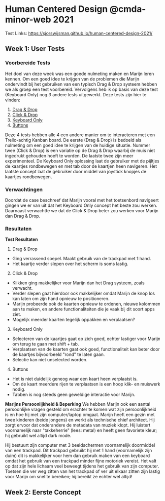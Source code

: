 # Human Centered Design @cmda-minor-web 2021
Test Links: https://sjorswijsman.github.io/human-centered-design-2021/

## Week 1: User Tests
### Voorbereide Tests
Het doel van deze week was een goede nulmeting maken en Marijn leren kennen. Om een goed idee te krijgen van de problemen die Marijn ondervindt bij het gebruiken van een typisch Drag & Drop systeem hebben we als groep een test voorbereid. Vervolgens heb ik op basis van deze test (Keyboard Only) nog 3 andere tests uitgewerkt. Deze tests zijn hier te vinden:

1. [Drag & Drop](https://sjorswijsman.github.io/human-centered-design-2021/week-1/drag-and-drop/)
2. [Click & Drop](https://sjorswijsman.github.io/human-centered-design-2021/week-1/click-and-drop/)
3. [Keyboard Only](https://sjorswijsman.github.io/human-centered-design-2021/week-1/keyboard-only/)
4. [Buttons](https://sjorswijsman.github.io/human-centered-design-2021/week-1/button-move/)  

Deze 4 tests hebben alle 4 een andere manier om te interacteren met een Trello-achtig Kanban board. De eerste (Drag & Drop) is bedoeld als nulmeting om een goed idee te krijgen van de huidige situatie. Nummer twee (Click & Drop) is een variatie op de Drag & Drop waarbij de muis niet ingedrukt gehouden hoeft te worden. De laatste twee zijn meer experimenteel. De Keyboard Only oplossing laat de gebruiker met de pijltjes de kaartjes rondbewegen en met tab door de kaartjen heen navigeren. Het laatste concept laat de gebruiker door middel van joystick knopjes de kaartjes rondbewegen.

### Verwachtingen
Doordat de case beschreef dat Marijn vooral met het toetsenbord navigeert gingen we er van uit dat het Keyboard Only concept het beste zou werken. Daarnaast verwachtte we dat de Click & Drop beter zou werken voor Marijn dan Drag & Drop.

### Resultaten
**Test Resultaten**
1. Drag & Drop
  - Ging verrassend soepel. Maakt gebruik van de trackpad met 1 hand.
  - Het kaartje verder slepen over het scherm is soms lastig.
2. Click & Drop
  - Klikken ging makkelijker voor Marijn dan het Drag systeem, zoals verwacht.
  - Verder slepen gaat hierdoor ook makkelijker omdat Marijn de knop los kan laten om zijn hand opnieuw te positioneren.
  - Marijn probeerde ook de kaarten opnieuw te ordenen, nieuwe kolommen aan te maken, en andere functionaliteiten die je vaak bij dit soort apps ziet.
  - Mogelijk meerder kaarten tegelijk oppakken en verplaatsen?
3. Keyboard Only
  - Selecteren van de kaartjes gaat op zich goed, echter lastiger voor Marijn om terug te gaan met shift + tab.
  - Verplaatsen van de kaarten gaat ook goed, functionaliteit kan beter door de kaartjes bijvoorbeeld "rond" te laten gaan.
  - Selectie kan niet unselected worden.
4. Buttons
  - Het is niet duidelijk geneog waar een kaart heen verplaatst is.
  - Om de kaart meerdere rijen te verplaatsen is een hoop klik- en muiswerk nodig.
  - Tabben is nog steeds geen geweldige interactie voor Marijn.

**Marijns Persoonlijkheid & Beperking**
We hebben Marijn ook een aantal persoonlijke vragen gesteld om erachter te komen wat zijn persoonlijkheid is en hoe hij met zijn computer/laptop omgaat. Marijn heeft een gezin met twee kinderen (beide jongens) en werkt als technische chief architect. Hij zorgt ervoor dat onderandere de metadata van muziek klopt. Hij luistert voornamelijk naar "takkeherrie" (lees: metal) en heeft geen favoriete kleur; hij gebruikt wel altijd dark mode. 

Hij bestuurt zijn computer met 3 beeldschermen voornamelijk doormiddel van een trackpad. Dit trackpad gebruikt hij met 1 hand (voornamelijk zijn duim) dit is makkelijker voor hem dan gebruik maken van een keyboard omdat het gebruik van een trackpad minder fijne motoriek vereist. Het valt op dat zijn hele lichaam veel beweegt tijdens het gebruik van zijn computer. Toetsen die ver weg zitten van het trackpad of ver uit elkaar zitten zijn lastig voor Marijn om snel te bereiken; hij bereikt ze echter wel altijd!

## Week 2: Eerste Concept
